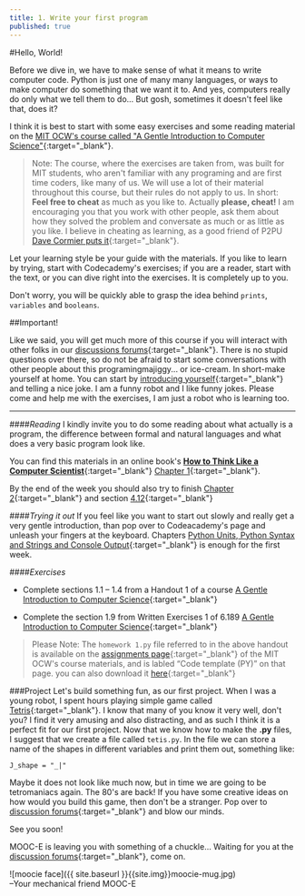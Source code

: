 ```yaml
---
title: 1. Write your first program
published: true
---
```


#Hello, World!

Before we dive in, we have to make sense of what it means to write computer code. Python is just one of many many languages, or ways to make computer do something that we want it to. And yes, computers really do only what we tell them to do... But gosh, sometimes it doesn't feel like that, does it?
 
I think it is best to start with some easy exercises and some reading material on the [MIT OCW's course called "A Gentle Introduction to Computer Science"](http://ocw.mit.edu/courses/electrical-engineering-and-computer-science/6-189-a-gentle-introduction-to-programming-using-python-january-iap-2011/index.htm){:target="_blank"}.

> Note: The course, where the exercises are taken from, was built for MIT students, who aren't familiar with any programing and are first time coders, like many of us. We will use a lot of their material throughout this course, but their rules do not apply to us. In short: __Feel free to cheat__ as much as you like to. Actually __please, cheat!__ I am encouraging you that you work with other people, ask them about how they solved the problem and conversate as much or as little as you like. I believe in cheating as learning, as a good friend of P2PU [Dave Cormier puts it](http://davecormier.com/edblog/2012/05/16/why-we-work-together-cheating-as-learning/){:target="_blank"}.

Let your learning style be your guide with the materials. If you like to learn by trying, start with Codecademy's exercises; if you are a reader, start with the text, or you can dive right into the exercises. It is completely up to you.

Don't worry, you will be quickly able to grasp the idea behind `prints`, `variables` and `booleans`.

##Important!

Like we said, you will get much more of this course if you will interact with other folks in our [discussions forums](http://discourse.p2pu.org/c/gentle-introduction-to-python){:target="_blank"}. There is no stupid questions over there, so do not be afraid to start some conversations with other people about this programingmajiggy... or ice-cream. In short-make yourself at home.
 You can start by [introducing yourself](http://discourse.p2pu.org/t/welcome-please-introduce-yourself/379/17){:target="_blank"} and telling a nice joke. I am a funny robot and I like funny jokes.
Please come and help me with the exercises, I am just a robot who is learning too.

---

####_Reading_
I kindly invite you to do some reading about what actually is a program, the difference between formal and natural languages and what does a very basic program look like.

You can find this materials in an online book's [__How to Think Like a Computer Scientist__](http://www.greenteapress.com/thinkpython/thinkCSpy/html/index.html){:target="_blank"} [Chapter 1](http://www.greenteapress.com/thinkpython/thinkCSpy/html/chap01.html){:target="_blank"}.

By the end of the week you should also try to finish [Chapter 2](http://www.greenteapress.com/thinkpython/thinkCSpy/html/chap02.html){:target="_blank"} and section [4.12](http://www.greenteapress.com/thinkpython/thinkCSpy/html/chap04.html#12){:target="_blank"}

####_Trying it out_
If you feel like you want to start out slowly and really get a very gentle introduction, than pop over to Codeacademy's page and unleash your fingers at the keyboard. Chapters [Python Units, Python Syntax and Strings and Console Output]( http://www.codecademy.com/tracks/python ){:target="_blank"} is enough for the first week.


####_Exercises_

* Complete sections 1.1 – 1.4 from a Handout 1 of a course [A Gentle Introduction to Computer Science]( http://ocw.mit.edu/courses/electrical-engineering-and-computer-science/6-189-a-gentle-introduction-to-programming-using-python-january-iap-2011/assignments/MIT6_189IAP11_hw1.pdf){:target="_blank"}

* Complete the section 1.9 from Written Exercises 1 of 6.189 [A Gentle Introduction to Computer Science]( http://ocw.mit.edu/courses/electrical-engineering-and-computer-science/6-189-a-gentle-introduction-to-programming-using-python-january-iap-2011/assignments/MIT6_189IAP11_hw1_written.pdf){:target="_blank"} 

> Please Note: The `homework 1.py` file referred to in the above handout is available on the [assignments page](http://ocw.mit.edu/courses/electrical-engineering-and-computer-science/6-189-a-gentle-introduction-to-programming-using-python-january-iap-2011/assignments){:target="_blank"} of the MIT OCW's course materials, and is labled “Code template (PY)” on that page. you can also download it [here](http://ocw.mit.edu/courses/electrical-engineering-and-computer-science/6-189-a-gentle-introduction-to-programming-using-python-january-iap-2011/assignments/hw1.py){:target="_blank"} 



###Project
Let's build something fun, as our first project. When I was a young robot, I spent hours playing simple game called [Tetris](http://www.tetris24.com/){:target="_blank"}. I know that many of you know it very well, don't you? I find it very amusing and also distracting, and as such I think it is a perfect fit for our first project.
Now that we know how to make the __.py__ files, I suggest that we create a file called `tetis.py`. In the file we can store a name of the shapes in different variables and print them out, something like: 

	J_shape = "_|"

Maybe it does not look like much now, but in time we are going to be tetromaniacs again. The 80's are back!
If you have some creative ideas on how would you build this game, then don't be a stranger. Pop over to [discussion forums](http://discourse.p2pu.org/c/gentle-introduction-to-python){:target="_blank"} and blow our minds.


See you soon!

MOOC-E is leaving you with something of a chuckle… Waiting for you at the [discussion forums](http://discourse.p2pu.org/c/gentle-introduction-to-python){:target="_blank"}, come on.


![moocie face]({{ site.baseurl }}{{site.img}}moocie-mug.jpg)  
–Your mechanical friend MOOC-E



